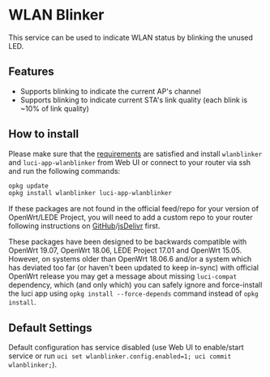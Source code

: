 <!-- markdownlint-disable MD013 -->
# WLAN Blinker

This service can be used to indicate WLAN status by blinking the unused LED.

## Features

- Supports blinking to indicate the current AP's channel
- Supports blinking to indicate current STA's link quality (each blink is ~10% of link quality)

## How to install

Please make sure that the [requirements](#requirements) are satisfied and install ```wlanblinker``` and ```luci-app-wlanblinker``` from Web UI or connect to your router via ssh and run the following commands:

```sh
opkg update
opkg install wlanblinker luci-app-wlanblinker
```

If these packages are not found in the official feed/repo for your version of OpenWrt/LEDE Project, you will need to add a custom repo to your router following instructions on [GitHub](https://github.com/stangri/openwrt_packages/blob/master/README.md#on-your-router)/[jsDelivr](https://cdn.jsdelivr.net/gh/stangri/openwrt_packages/README.md#on-your-router) first.

These packages have been designed to be backwards compatible with OpenWrt 19.07, OpenWrt 18.06, LEDE Project 17.01 and OpenWrt 15.05. However, on systems older than OpenWrt 18.06.6 and/or a system which has deviated too far (or haven't been updated to keep in-sync) with official OpenWrt release you may get a message about missing ```luci-compat``` dependency, which (and only which) you can safely ignore and force-install the luci app using ```opkg install --force-depends``` command instead of ```opkg install```.

## Default Settings

Default configuration has service disabled (use Web UI to enable/start service or run ```uci set wlanblinker.config.enabled=1; uci commit wlanblinker;```).
